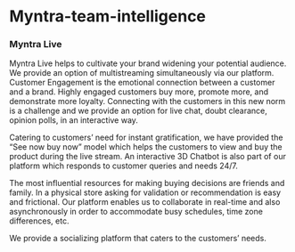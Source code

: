 # Myntra-team-intelligence

### Myntra Live 

Myntra Live helps to cultivate your brand widening your potential audience. We provide an option of multistreaming simultaneously via our platform. 
Customer Engagement is the emotional connection between a customer and a brand. Highly engaged customers  buy more, promote more, and demonstrate more loyalty. Connecting with the customers in this new norm is a challenge and we provide an option for live chat, doubt clearance, opinion polls, in an interactive way.
 
Catering to customers’ need for instant gratification, we have provided the “See now buy now” model which helps the customers to view and buy the product during the live stream.
An interactive 3D Chatbot is also part of our platform which responds to customer queries and needs 24/7.
 
The most influential resources for making buying decisions are friends and family. In a physical store asking for validation or recommendation is easy and frictional. Our platform enables us to collaborate in real-time and also asynchronously in order to accommodate busy schedules, time zone differences, etc.
 
We provide a socializing platform that caters to the customers’ needs.

